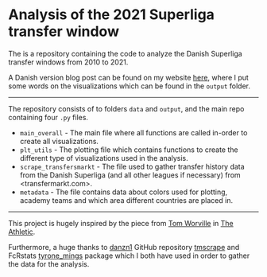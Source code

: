 # Analysis of the 2021 Superliga transfer window

The is a repository containing the code to analyze the Danish Superliga transfer windows from 2010 to 2021.

A Danish version blog post can be found on my website [here](http://roensholt-stats.com/2021-09-18-Superliga-Transfers/),
where I put some words on the visualizations which can be found in the `output` folder.

---------------

The repository consists of to folders `data` and `output`, and the main repo containing four `.py` files.

- `main_overall` - The main file where all functions are called in-order to create all visualizations.
- `plt_utils` - The plotting file which contains functions to create the different type of visualizations used in the analysis.
- `scrape_transfersmarkt` - The file used to gather transfer history data from the Danish Superliga (and all other leagues if necessary) from <transfermarkt.com>.
- `metadata` - The file contains data about colors used for plotting, academy teams and which area different countries are placed in.

--------------

This project is hugely inspired by the piece from [Tom Worville](https://twitter.com/Worville) in [The Athletic](https://theathletic.com/2802812/2021/09/02/transfer-window-analysed-less-spent-young-players-targeted-and-free-agents-have-defined-key-moves/?article_source=search&search_query=tow%20worville).

Furthermore, a huge thanks to [danzn1](https://twitter.com/danzn1) GitHub repository [tmscrape](https://github.com/znstrider/tmscrape) and FcRstats [tyrone_mings](https://github.com/FCrSTATS/tyrone_mings) package which I both have used in order to gather the data for the analysis.
